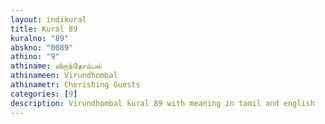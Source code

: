 ```yaml
---
layout: indikural
title: Kural 89
kuralno: "89"
abskno: "0089"
athino: "9"
athiname: விருந்தோம்பல்
athinameen: Virundhombal
athinametr: Cherishing Guests
categories: [9]
description: Virundhombal kural 89 with meaning in tamil and english 
---
```


